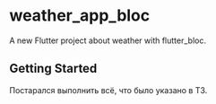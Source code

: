 # weather_app_bloc

A new Flutter project about weather with flutter_bloc.

## Getting Started

Постарался выполнить всё, что было указано в ТЗ.